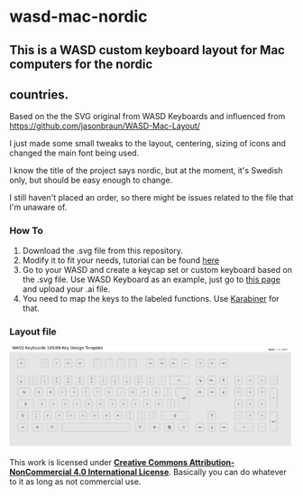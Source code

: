 # wasd-mac-nordic
## This is a WASD custom keyboard layout for Mac computers for the nordic
## countries.

Based on the the SVG original from WASD Keyboards and influenced from
https://github.com/jasonbraun/WASD-Mac-Layout/

I just made some small tweaks to the layout, centering, sizing of icons and
changed the main font being used.

I know the title of the project says nordic, but at the moment, it's Swedish
only, but should be easy enough to change.

I still haven't placed an order, so there might be issues related to the file
that I'm unaware of.

### How To
1. Download the .svg file from this repository.
2. Modify it to fit your needs, tutorial can be found [here](
https://support.wasdkeyboards.com/hc/en-us/sections/115002234888-SVG-Layout-Tutorials)
3. Go to your WASD and create a keycap set or custom keyboard based on the .svg
file. Use WASD Keyboard as an example, just go to [this page](
http://www.wasdkeyboards.com/index.php/products/mechanical-keyboard.html) and
upload your .ai file.
4. You need to map the keys to the labeled functions. Use
[Karabiner](https://pqrs.org/osx/karabiner/) for that.

### Layout file
![layout](https://raw.githubusercontent.com/lobbin/wasd-mac-nordic/master/wasd-mac-nordic.png)

This work is licensed under [**Creative Commons Attribution-NonCommercial 4.0 International License**](https://creativecommons.org/licenses/by-nc/4.0/). Basically you can do whatever to it as long as not commercial use.